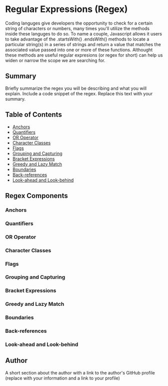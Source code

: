 # Regular Expressions (Regex)

Coding languges give developers the opportunity to check for a certain string of characters or numbers, many times you'll utilize the methods inside these languges to do so. To name a couple, Javascript allows it users to take advantage of the
.startsWith() .endsWith() methods to locate a particular string(s) in a series of strings and return a value that matches the associated value passed into one or more of these functions. Althought these methods are useful regular expresions (or regex for short) can help us widen or narrow the scope we are searching for.  

## Summary

Briefly summarize the regex you will be describing and what you will explain. Include a code snippet of the regex. Replace this text with your summary.

## Table of Contents

- [Anchors](#anchors)
- [Quantifiers](#quantifiers)
- [OR Operator](#or-operator)
- [Character Classes](#character-classes)
- [Flags](#flags)
- [Grouping and Capturing](#grouping-and-capturing)
- [Bracket Expressions](#bracket-expressions)
- [Greedy and Lazy Match](#greedy-and-lazy-match)
- [Boundaries](#boundaries)
- [Back-references](#back-references)
- [Look-ahead and Look-behind](#look-ahead-and-look-behind)

## Regex Components

### Anchors

### Quantifiers

### OR Operator

### Character Classes

### Flags

### Grouping and Capturing

### Bracket Expressions

### Greedy and Lazy Match

### Boundaries

### Back-references

### Look-ahead and Look-behind

## Author

A short section about the author with a link to the author's GitHub profile (replace with your information and a link to your profile)
